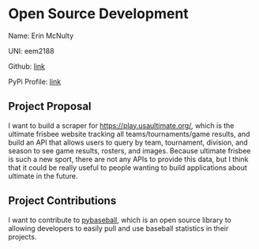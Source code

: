# Open Source Development

Name: Erin McNulty

UNI: eem2188

Github: [link](https://github.com/erin2722)

PyPi Profile: [link](https://pypi.org/user/erin2722/)

## Project Proposal

I want to build a scraper for <https://play.usaultimate.org/>, which is the ultimate frisbee website tracking all teams/tournaments/game results, and
build an API that allows users to query by team, tournament, division, and season to see game results, rosters, and images. Because ultimate frisbee
is such a new sport, there are not any APIs to provide this data, but I think that it could be really useful to people wanting to build applications
about ultimate in the future.

## Project Contributions

I want to contribute to [pybaseball](https://github.com/jldbc/pybaseball), which is an open source library to allowing developers to easily pull and use
baseball statistics in their projects.
